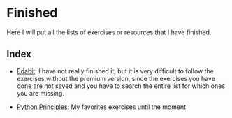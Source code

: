 # Finished

Here I will put all the lists of exercises or resources that I have finished.

## Index

- [Edabit](./edabit): I have not really finished it,
  but it is very difficult to follow the exercises without the premium version,
  since the exercises you have done are not saved and you have to search the
  entire list for which ones you are missing.

- [Python Principles](./python_principles): My favorites exercises until the moment
